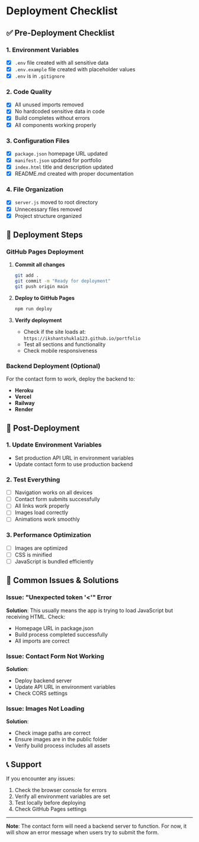 # Deployment Checklist

## ✅ Pre-Deployment Checklist

### 1. Environment Variables
- [x] `.env` file created with all sensitive data
- [x] `.env.example` file created with placeholder values
- [x] `.env` is in `.gitignore`

### 2. Code Quality
- [x] All unused imports removed
- [x] No hardcoded sensitive data in code
- [x] Build completes without errors
- [x] All components working properly

### 3. Configuration Files
- [x] `package.json` homepage URL updated
- [x] `manifest.json` updated for portfolio
- [x] `index.html` title and description updated
- [x] README.md created with proper documentation

### 4. File Organization
- [x] `server.js` moved to root directory
- [x] Unnecessary files removed
- [x] Project structure organized

## 🚀 Deployment Steps

### GitHub Pages Deployment

1. **Commit all changes**
   ```bash
   git add .
   git commit -m "Ready for deployment"
   git push origin main
   ```

2. **Deploy to GitHub Pages**
   ```bash
   npm run deploy
   ```

3. **Verify deployment**
   - Check if the site loads at: `https://ikshantshukla123.github.io/portfolio`
   - Test all sections and functionality
   - Check mobile responsiveness

### Backend Deployment (Optional)

For the contact form to work, deploy the backend to:
- **Heroku**
- **Vercel**
- **Railway**
- **Render**

## 🔧 Post-Deployment

### 1. Update Environment Variables
- Set production API URL in environment variables
- Update contact form to use production backend

### 2. Test Everything
- [ ] Navigation works on all devices
- [ ] Contact form submits successfully
- [ ] All links work properly
- [ ] Images load correctly
- [ ] Animations work smoothly

### 3. Performance Optimization
- [ ] Images are optimized
- [ ] CSS is minified
- [ ] JavaScript is bundled efficiently

## 🐛 Common Issues & Solutions

### Issue: "Unexpected token '<'" Error
**Solution**: This usually means the app is trying to load JavaScript but receiving HTML. Check:
- Homepage URL in package.json
- Build process completed successfully
- All imports are correct

### Issue: Contact Form Not Working
**Solution**: 
- Deploy backend server
- Update API URL in environment variables
- Check CORS settings

### Issue: Images Not Loading
**Solution**:
- Check image paths are correct
- Ensure images are in the public folder
- Verify build process includes all assets

## 📞 Support

If you encounter any issues:
1. Check the browser console for errors
2. Verify all environment variables are set
3. Test locally before deploying
4. Check GitHub Pages settings

---

**Note**: The contact form will need a backend server to function. For now, it will show an error message when users try to submit the form.
